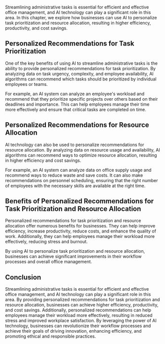 
Streamlining administrative tasks is essential for efficient and effective office management, and AI technology can play a significant role in this area. In this chapter, we explore how businesses can use AI to personalize task prioritization and resource allocation, resulting in higher efficiency, productivity, and cost savings.

Personalized Recommendations for Task Prioritization
----------------------------------------------------

One of the key benefits of using AI to streamline administrative tasks is the ability to provide personalized recommendations for task prioritization. By analyzing data on task urgency, complexity, and employee availability, AI algorithms can recommend which tasks should be prioritized by individual employees or teams.

For example, an AI system can analyze an employee's workload and recommend that they prioritize specific projects over others based on their deadlines and importance. This can help employees manage their time more effectively and ensure that critical tasks are completed on time.

Personalized Recommendations for Resource Allocation
----------------------------------------------------

AI technology can also be used to personalize recommendations for resource allocation. By analyzing data on resource usage and availability, AI algorithms can recommend ways to optimize resource allocation, resulting in higher efficiency and cost savings.

For example, an AI system can analyze data on office supply usage and recommend ways to reduce waste and save costs. It can also make recommendations on personnel scheduling, ensuring that the right number of employees with the necessary skills are available at the right time.

Benefits of Personalized Recommendations for Task Prioritization and Resource Allocation
----------------------------------------------------------------------------------------

Personalized recommendations for task prioritization and resource allocation offer numerous benefits for businesses. They can help improve efficiency, increase productivity, reduce costs, and enhance the quality of work. Additionally, they can help employees manage their workload more effectively, reducing stress and burnout.

By using AI to personalize task prioritization and resource allocation, businesses can achieve significant improvements in their workflow processes and overall office management.

Conclusion
----------

Streamlining administrative tasks is essential for efficient and effective office management, and AI technology can play a significant role in this area. By providing personalized recommendations for task prioritization and resource allocation, businesses can achieve higher efficiency, productivity, and cost savings. Additionally, personalized recommendations can help employees manage their workload more effectively, resulting in reduced stress and improved workplace satisfaction. By leveraging the power of AI technology, businesses can revolutionize their workflow processes and achieve their goals of driving innovation, enhancing efficiency, and promoting ethical and responsible practices.
